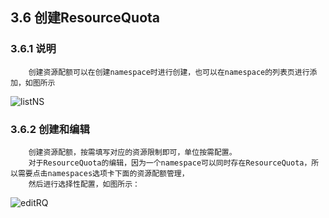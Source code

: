 ## 3.6 创建ResourceQuota

### 3.6.1 说明

````
    创建资源配额可以在创建namespace时进行创建，也可以在namespace的列表页进行添加，如图所示
````

![listNS](https://github.com/dotbalo/ratel-doc/blob/master/images/listNS.png)

### 3.6.2 创建和编辑

````
    创建资源配额，按需填写对应的资源限制即可，单位按需配置。
    对于ResourceQuota的编辑，因为一个namespace可以同时存在ResourceQuota，所以需要点击namespaces选项卡下面的资源配额管理，
    然后进行选择性配置，如图所示：
````

![editRQ](https://github.com/dotbalo/ratel-doc/blob/master/images/editRQ.png)

